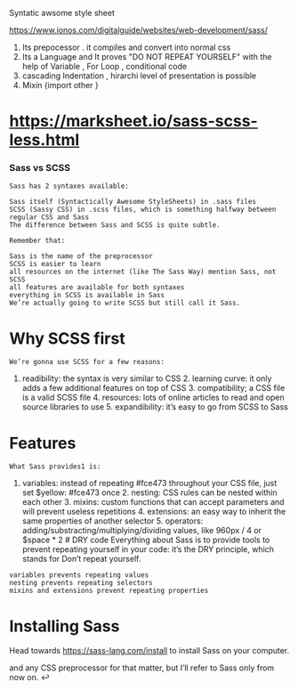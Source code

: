 Syntatic awsome style sheet 

https://www.ionos.com/digitalguide/websites/web-development/sass/

1. Its prepocessor . it compiles and convert into normal css 
2. Its a Language and It proves "DO NOT REPEAT YOURSELF" with the help of Variable , For Loop , conditional code 
3. cascading Indentation , hirarchi level of presentation is possible 
4. Mixin {import other }

# https://marksheet.io/sass-scss-less.html 

### Sass vs SCSS
    Sass has 2 syntaxes available:

    Sass itself (Syntactically Awesome StyleSheets) in .sass files
    SCSS (Sassy CSS) in .scss files, which is something halfway between regular CSS and Sass
    The difference between Sass and SCSS is quite subtle.

    Remember that:

    Sass is the name of the preprocessor
    SCSS is easier to learn
    all resources on the internet (like The Sass Way) mention Sass, not SCSS
    all features are available for both syntaxes
    everything in SCSS is available in Sass
    We’re actually going to write SCSS but still call it Sass.

#   Why SCSS first
    We’re gonna use SCSS for a few reasons:

   1. readibility: the syntax is very similar to CSS
    2. learning curve: it only adds a few additional features on top of CSS
    3. compatibility; a CSS file is a valid SCSS file
    4. resources: lots of online articles to read and open source libraries to use
    5. expandibility: it’s easy to go from SCSS to Sass
#   Features
    What Sass provides1 is:

   1. variables: instead of repeating #fce473 throughout your CSS file, just set $yellow: #fce473 once
    2. nesting: CSS rules can be nested within each other
    3. mixins: custom functions that can accept parameters and will prevent useless repetitions
    4. extensions: an easy way to inherit the same properties of another selector
    5. operators: adding/substracting/multiplying/dividing values, like 960px / 4 or $space * 2
    # DRY code
    Everything about Sass is to provide tools to prevent repeating yourself in your code: it’s the DRY principle, which stands for Don’t repeat yourself.

    variables prevents repeating values
    nesting prevents repeating selectors
    mixins and extensions prevent repeating properties
# Installing Sass
Head towards https://sass-lang.com/install to install Sass on your computer.

and any CSS preprocessor for that matter, but I’ll refer to Sass only from now on. ↩
